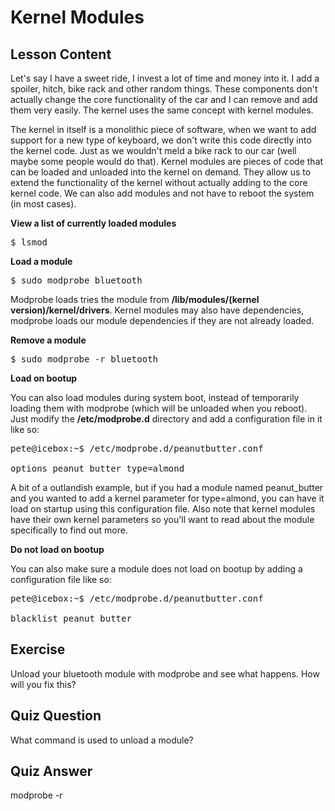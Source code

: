 # Kernel Modules

## Lesson Content

Let's say I have a sweet ride, I invest a lot of time and money into it. I add a spoiler, hitch, bike rack and other random things. These components don't actually change the core functionality of the car and I can remove and add them very easily. The kernel uses the same concept with kernel modules.

The kernel in itself is a monolithic piece of software, when we want to add support for a new type of keyboard, we don't write this code directly into the kernel code. Just as we wouldn't meld a bike rack to our car (well maybe some people would do that). Kernel modules are pieces of code that can be loaded and unloaded into the kernel on demand. They allow us to extend the functionality of the kernel without actually adding to the core kernel code. We can also add modules and not have to reboot the system (in most cases).

<b>View a list of currently loaded modules</b>

<pre>$ lsmod</pre>

<b>Load a module</b>

<pre>$ sudo modprobe bluetooth</pre>

Modprobe loads tries the module from <b>/lib/modules/(kernel version)/kernel/drivers</b>. Kernel modules may also have dependencies, modprobe loads our module dependencies if they are not already loaded. 

<b>Remove a module</b>

<pre>$ sudo modprobe -r bluetooth</pre>

<b>Load on bootup</b>

You can also load modules during system boot, instead of temporarily loading them with modprobe (which will be unloaded when you reboot). Just modify the <b>/etc/modprobe.d</b> directory and add a configuration file in it like so:

<pre>pete@icebox:~$ /etc/modprobe.d/peanutbutter.conf

options peanut_butter type=almond
</pre>

A bit of a outlandish example, but if you had a module named peanut_butter and you wanted to add a kernel parameter for type=almond, you can have it load on startup using this configuration file. Also note that kernel modules have their own kernel parameters so you'll want to read about the module specifically to find out more.

<b>Do not load on bootup</b>

You can also make sure a module does not load on bootup by adding a configuration file like so:

<pre>pete@icebox:~$ /etc/modprobe.d/peanutbutter.conf

blacklist peanut_butter
</pre>

## Exercise

Unload your bluetooth module with modprobe and see what happens. How will you fix this?

## Quiz Question

What command is used to unload a module?

## Quiz Answer

modprobe -r

